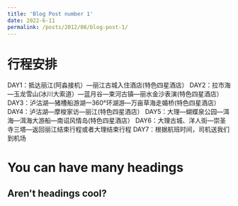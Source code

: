 ```yaml
---
title: 'Blog Post number 1'
date: 2022-6-11
permalink: /posts/2012/08/blog-post-1/
---
```


行程安排
======

DAY1：抵达丽江(阿淼接机）—丽江古城入住酒店(特色四星酒店） 
DAY2：拉市海—玉龙雪山(冰川大索道）—蓝月谷—束河古镇—丽水金沙表演(特色四星酒店）
DAY3：泸沽湖—猪槽船游湖—360°环湖游—万亩草海走婚桥(特色四星酒店）
DAY4：泸沽湖—摩梭家访—丽江(特色四星酒店）
DAY5：大理—蝴蝶泉公园—洱海—洱海大游船—南诏风情岛(特色四星酒店）
DAY6：大理古城、洋人街—崇圣寺三塔—返回丽江结束行程或者大理结束行程
DAY7：根据航班时间，司机送我们到机场

You can have many headings
======

Aren't headings cool?
------